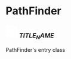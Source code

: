 # PathFinder

### <img src="../../.gitbook/assets/base.png" width="32" height="32" /> $TITLE_NAME$
PathFinder's entry class<br>
